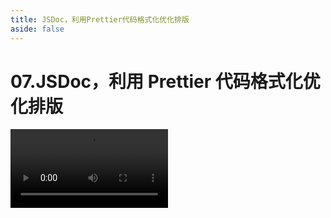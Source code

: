 ```yaml
---
title: JSDoc，利用Prettier代码格式化优化排版
aside: false
---
```


# 07.JSDoc，利用 Prettier 代码格式化优化排版

<video autoplay src="http://qn.chinavanes.com/jsdoc/07.JSDoc，利用Prettier代码格式化优化排版.mp4" controls controlsList="nodownload" width="50%"/>
